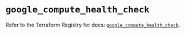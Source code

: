 # `google_compute_health_check`

Refer to the Terraform Registry for docs: [`google_compute_health_check`](https://registry.terraform.io/providers/hashicorp/google/5.13.0/docs/resources/compute_health_check).
